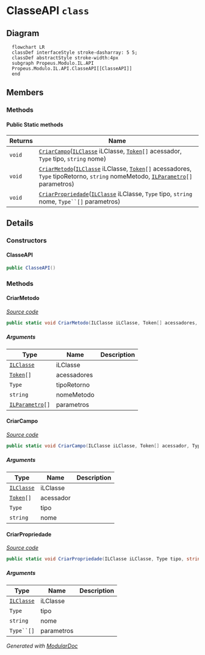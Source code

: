 # ClasseAPI `class`

## Diagram
```mermaid
  flowchart LR
  classDef interfaceStyle stroke-dasharray: 5 5;
  classDef abstractStyle stroke-width:4px
  subgraph Propeus.Modulo.IL.API
  Propeus.Modulo.IL.API.ClasseAPI[[ClasseAPI]]
  end
```

## Members
### Methods
#### Public Static methods
| Returns | Name |
| --- | --- |
| `void` | [`CriarCampo`](#criarcampo)([`ILClasse`](../geradores/ILClasse.md) iLClasse, [`Token`](../enums/Token.md)`[]` acessador, `Type` tipo, `string` nome) |
| `void` | [`CriarMetodo`](#criarmetodo)([`ILClasse`](../geradores/ILClasse.md) iLClasse, [`Token`](../enums/Token.md)`[]` acessadores, `Type` tipoRetorno, `string` nomeMetodo, [`ILParametro`](../geradores/ILParametro.md)`[]` parametros) |
| `void` | [`CriarPropriedade`](#criarpropriedade)([`ILClasse`](../geradores/ILClasse.md) iLClasse, `Type` tipo, `string` nome, `Type``[]` parametros) |

## Details
### Constructors
#### ClasseAPI
```csharp
public ClasseAPI()
```

### Methods
#### CriarMetodo
[*Source code*](https://github.com///blob//src/Propeus.Modulo.IL/API/ClasseAPI.cs#L12)
```csharp
public static void CriarMetodo(ILClasse iLClasse, Token[] acessadores, Type tipoRetorno, string nomeMetodo, ILParametro[] parametros)
```
##### Arguments
| Type | Name | Description |
| --- | --- | --- |
| [`ILClasse`](../geradores/ILClasse.md) | iLClasse |   |
| [`Token`](../enums/Token.md)`[]` | acessadores |   |
| `Type` | tipoRetorno |   |
| `string` | nomeMetodo |   |
| [`ILParametro`](../geradores/ILParametro.md)`[]` | parametros |   |

#### CriarCampo
[*Source code*](https://github.com///blob//src/Propeus.Modulo.IL/API/ClasseAPI.cs#L36)
```csharp
public static void CriarCampo(ILClasse iLClasse, Token[] acessador, Type tipo, string nome)
```
##### Arguments
| Type | Name | Description |
| --- | --- | --- |
| [`ILClasse`](../geradores/ILClasse.md) | iLClasse |   |
| [`Token`](../enums/Token.md)`[]` | acessador |   |
| `Type` | tipo |   |
| `string` | nome |   |

#### CriarPropriedade
[*Source code*](https://github.com///blob//src/Propeus.Modulo.IL/API/ClasseAPI.cs#L60)
```csharp
public static void CriarPropriedade(ILClasse iLClasse, Type tipo, string nome, Type[] parametros)
```
##### Arguments
| Type | Name | Description |
| --- | --- | --- |
| [`ILClasse`](../geradores/ILClasse.md) | iLClasse |   |
| `Type` | tipo |   |
| `string` | nome |   |
| `Type``[]` | parametros |   |

*Generated with* [*ModularDoc*](https://github.com/hailstorm75/ModularDoc)
